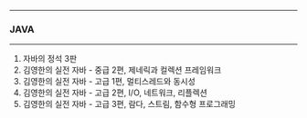 -----
### JAVA
-----
1. 자바의 정석 3판
2. 김영한의 실전 자바 - 중급 2편, 제네릭과 컬렉션 프레임워크
3. 김영한의 실전 자바 - 고급 1편, 멀티스레드와 동시성
4. 김영한의 실전 자바 - 고급 2편, I/O, 네트워크, 리플렉션
5. 김영한의 실전 자바 - 고급 3편, 람다, 스트림, 함수형 프로그래밍
